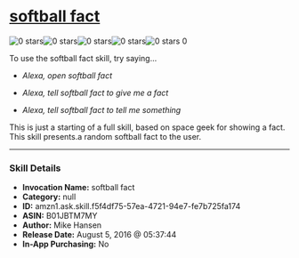 # [softball fact](http://alexa.amazon.com/#skills/amzn1.ask.skill.f5f4df75-57ea-4721-94e7-fe7b725fa174)
![0 stars](../../images/ic_star_border_black_18dp_1x.png)![0 stars](../../images/ic_star_border_black_18dp_1x.png)![0 stars](../../images/ic_star_border_black_18dp_1x.png)![0 stars](../../images/ic_star_border_black_18dp_1x.png)![0 stars](../../images/ic_star_border_black_18dp_1x.png) 0

To use the softball fact skill, try saying...

* *Alexa, open softball fact*

* *Alexa, tell softball fact to give me a fact*

* *Alexa, tell softball fact to tell me something*

This is just a starting of a full skill, based on space geek for showing a fact.  This skill presents.a random softball fact to the user.

***

### Skill Details

* **Invocation Name:** softball fact
* **Category:** null
* **ID:** amzn1.ask.skill.f5f4df75-57ea-4721-94e7-fe7b725fa174
* **ASIN:** B01JBTM7MY
* **Author:** Mike Hansen
* **Release Date:** August 5, 2016 @ 05:37:44
* **In-App Purchasing:** No
